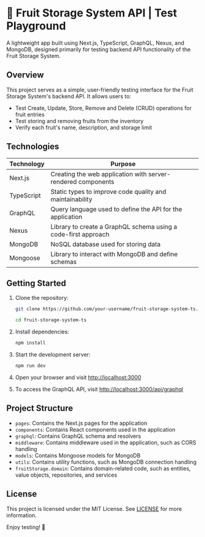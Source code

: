 # 🍎 Fruit Storage System API | Test Playground

A lightweight app built using Next.js, TypeScript, GraphQL, Nexus, and MongoDB, designed primarily for testing backend API functionality of the Fruit Storage System.

## Overview

This project serves as a simple, user-friendly testing interface for the Fruit Storage System's backend API. It allows users to:

- Test Create, Update, Store, Remove and Delete (CRUD) operations for fruit entries
- Test storing and removing fruits from the inventory
- Verify each fruit's name, description, and storage limit

## Technologies

| Technology | Purpose                                                        |
| ---------- | -------------------------------------------------------------- |
| Next.js    | Creating the web application with server-rendered components   |
| TypeScript | Static types to improve code quality and maintainability       |
| GraphQL    | Query language used to define the API for the application      |
| Nexus      | Library to create a GraphQL schema using a code-first approach |
| MongoDB    | NoSQL database used for storing data                           |
| Mongoose   | Library to interact with MongoDB and define schemas            |

## Getting Started

1. Clone the repository:

    ```sh
    git clone https://github.com/your-username/fruit-storage-system-ts.git

    cd fruit-storage-system-ts
    ```

2. Install dependencies:
    ```sh
    npm install
    ```

3. Start the development server:
    ```sh
    npm run dev
    ```


4. Open your browser and visit [http://localhost:3000](http://localhost:3000)

5. To access the GraphQL API, visit [http://localhost:3000/api/graphql](http://localhost:3000/api/graphql)

## Project Structure

- `pages`: Contains the Next.js pages for the application
- `components`: Contains React components used in the application
- `graphql`: Contains GraphQL schema and resolvers
- `middleware`: Contains middleware used in the application, such as CORS handling
- `models`: Contains Mongoose models for MongoDB
- `utils`: Contains utility functions, such as MongoDB connection handling
- `fruitStorage.domain`: Contains domain-related code, such as entities, value objects, repositories, and services

## License

This project is licensed under the MIT License. See [LICENSE](LICENSE) for more information.

Enjoy testing! 🚀